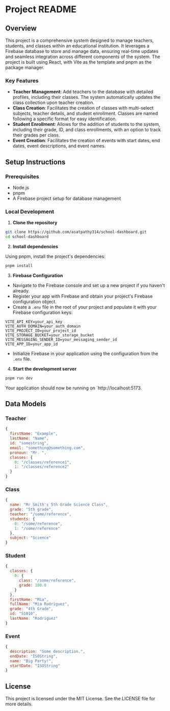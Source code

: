 # Project README

## Overview

This project is a comprehensive system designed to manage teachers, students, and classes within an educational institution. It leverages a Firebase database to store and manage data, ensuring real-time updates and seamless integration across different components of the system. The project is built using React, with Vite as the template and pnpm as the package manager.

### Key Features

- **Teacher Management**: Add teachers to the database with detailed profiles, including their classes. The system automatically updates the class collection upon teacher creation.
- **Class Creation**: Facilitates the creation of classes with multi-select subjects, teacher details, and student enrollment. Classes are named following a specific format for easy identification.
- **Student Enrollment**: Allows for the addition of students to the system, including their grade, ID, and class enrollments, with an option to track their grades per class.
- **Event Creation**: Facilitates the creation of events with start dates, end dates, event descriptions, and event names.

## Setup Instructions

### Prerequisites

- Node.js
- pnpm
- A Firebase project setup for database management

### Local Development

1. **Clone the repository**

```bash
git clone https://github.com/asatpathy314/school-dashboard.git
cd school-dashboard
```

2. **Install dependencies**

Using pnpm, install the project's dependencies:

```bash
pnpm install
```

3. **Firebase Configuration**

- Navigate to the Firebase console and set up a new project if you haven't already.
- Register your app with Firebase and obtain your project's Firebase configuration object.
- Create a `.env` file in the root of your project and populate it with your Firebase configuration keys:

```plaintext
VITE_API_KEY=your_api_key
VITE_AUTH_DOMAIN=your_auth_domain
VITE_PROJECT_ID=your_project_id
VITE_STORAGE_BUCKET=your_storage_bucket
VITE_MESSAGING_SENDER_ID=your_messaging_sender_id
VITE_APP_ID=your_app_id
```

- Initialize Firebase in your application using the configuration from the `.env` file.

4. **Start the development server**

```bash
pnpm run dev
```

Your application should now be running on `http://localhost:5173.

## Data Models

### Teacher

```javascript
{
  firstName: "Example",
  lastName: "Name",
  id: "somestring",
  email: "something@something.com",
  pronoun: "Mr. ",
  classes: {
    0: "/classes/reference1",
    1: "/classes/reference2"
  }
}
```

### Class

```javascript
{
  name: "Mr Smith's 5th Grade Science Class",
  grade: "5th grade",
  teacher: "/some/reference",
  students: {
    0: "/some/reference",
    1: "/some/reference"
  },
  subject: "Science"
}
```

### Student

```javascript
{
  classes: {
    0: {
      class: "/some/reference",
      grade: 100.0
    }
  },
  firstName: "Mia",
  fullName: "Mia Rodriguez",
  grade: "4th Grade",
  id: "S1010",
  lastName: "Rodriguez"
}
```

### Event

```javascript
{
  description: "Some description.",
  endDate: "ISOString",
  name: "Big Party!",
  startDate: "ISOString"
}
```

## License

This project is licensed under the MIT License. See the LICENSE file for more details.